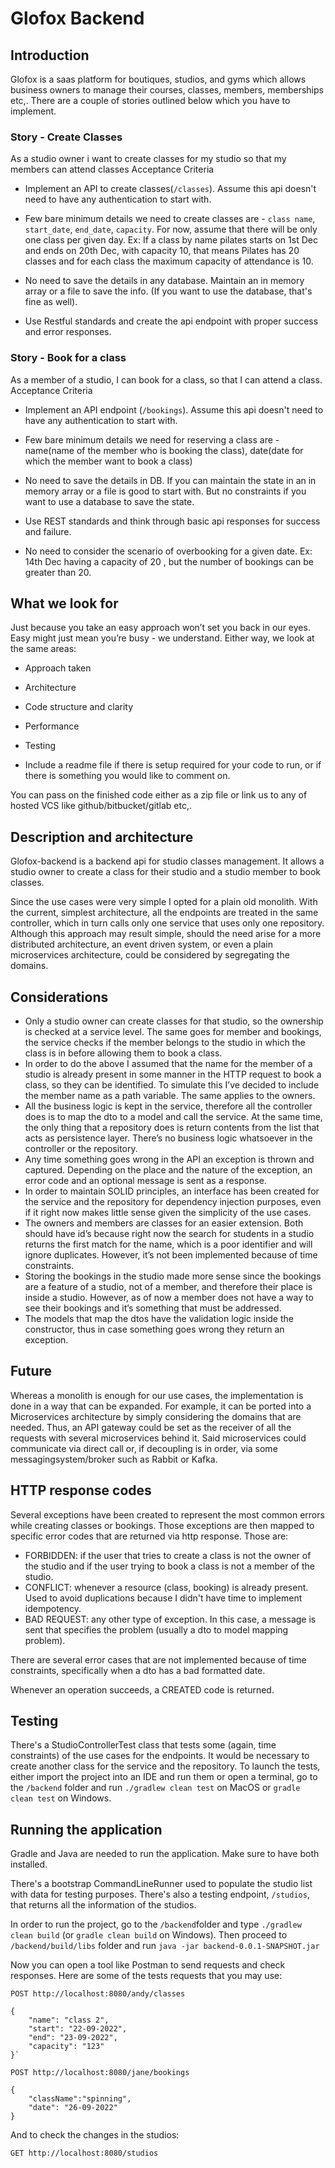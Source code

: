 # Glofox Backend

## Introduction

Glofox is a saas platform for boutiques, studios, and gyms which allows business owners to manage their courses, classes, members, memberships etc,. There are a couple of stories outlined below which you have to implement.

### Story - Create Classes

As a studio owner i want to create classes for my studio so that my members can attend classes
Acceptance Criteria

- Implement an API to create classes(`/classes`). Assume this api doesn't need to have any authentication to start with.

- Few bare minimum details we need to create classes are - `class name`, `start_date`, `end_date`, `capacity`. For now, assume that there will be only one class per given day. Ex: If a class by name pilates starts on 1st Dec and ends on 20th Dec, with capacity 10, that means Pilates has 20 classes and for each class the maximum capacity of attendance is 10.

- No need to save the details in any database. Maintain an in memory array or a file to save the info. (If you want to use the database, that's fine as well).

- Use Restful standards and create the api endpoint with proper success and error responses.

### Story - Book for a class

As a member of a studio, I can book for a class, so that I can attend a class.
Acceptance Criteria

- Implement an API endpoint (`/bookings`). Assume this api doesn't need to have any authentication to start with.

- Few bare minimum details we need for reserving a class are - name(name of the member who is booking the class), date(date for which the member want to book a class)

- No need to save the details in DB. If you can maintain the state in an in memory array or a file is good to start with. But no constraints if you want to use a database to save the state.

- Use REST standards and think through basic api responses for success and failure.

- No need to consider the scenario of overbooking for a given date. Ex: 14th Dec having a
  capacity of 20 , but the number of bookings can be greater than 20.

## What we look for

Just because you take an easy approach won’t set you back in our eyes. Easy might just mean you’re busy - we understand. Either way, we look at the same areas:

- Approach taken

- Architecture

- Code structure and clarity

- Performance

- Testing

- Include a readme file if there is setup required for your code to run, or if there is something
  you would like to comment on.

You can pass on the finished code either as a zip file or link us to any of hosted VCS like github/bitbucket/gitlab etc,.

## Description and architecture

Glofox-backend is a backend api for studio classes management. It allows a studio owner to create a class for their studio and a studio member to book classes.

Since the use cases were very simple I opted for a plain old monolith. With the current, simplest architecture, all the endpoints are treated in the same controller, which in turn calls only one service that uses only one repository. Although this approach may result simple, should the need arise for a more distributed architecture, an event driven system, or even a plain microservices architecture, could be considered by segregating the domains.

## Considerations

- Only a studio owner can create classes for that studio, so the ownership is checked at a service level. The same goes for member and bookings, the service checks if the member belongs to the studio in which the class is in before allowing them to book a class.
- In order to do the above I assumed that the name for the member of a studio is already present in some manner in the HTTP request to book a class, so they can be identified. To simulate this I’ve decided to include the member name as a path variable. The same applies to the owners.
- All the business logic is kept in the service, therefore all the controller does is to map the dto to a model and call the service. At the same time, the only thing that a repository does is return contents from the list that acts as persistence layer. There’s no business logic whatsoever in the controller or the repository.
- Any time something goes wrong in the API an exception is thrown and captured. Depending on the place and the nature of the exception, an error code and an optional message is sent as a response.
- In order to maintain SOLID principles, an interface has been created for the service and the repository for dependency injection purposes, even if it right now makes little sense given the simplicity of the use cases.
- The owners and members are classes for an easier extension. Both should have id’s because right now the search for students in a studio returns the first match for the name, which is a poor identifier and will ignore duplicates. However, it’s not been implemented because of time constraints.
- Storing the bookings in the studio made more sense since the bookings are a feature of a studio, not of a member, and therefore their place is inside a studio. However, as of now a member does not have a way to see their bookings and it’s something that must be addressed.
- The models that map the dtos have the validation logic inside the constructor, thus in case something goes wrong they return an exception.

## Future

Whereas a monolith is enough for our use cases, the implementation is done in a way that can be expanded. For example, it can be ported into a Microservices architecture by simply considering the domains that are needed. Thus, an API gateway could be set as the receiver of all the requests with several microservices behind it. Said microservices could communicate via direct call or, if decoupling is in order, via some messagingsystem/broker such as Rabbit or Kafka.

## HTTP response codes

Several exceptions have been created to represent the most common errors while creating classes or bookings. Those exceptions are then mapped to specific error codes that are returned via http response. Those are:

- FORBIDDEN: if the user that tries to create a class is not the owner of the studio and if the user trying to book a class is not a member of the studio.
- CONFLICT: whenever a resource (class, booking) is already present. Used to avoid duplications because I didn't have time to implement idempotency.
- BAD REQUEST: any other type of exception. In this case, a message is sent that specifies the problem (usually a dto to model mapping problem).

There are several error cases that are not implemented because of time constraints, specifically when a dto has a bad formatted date.

Whenever an operation succeeds, a CREATED code is returned.

## Testing

There's a StudioControllerTest class that tests some (again, time constraints) of the use cases for the endpoints. It would be necessary to create another class for the service and the repository. To launch the tests, either import the project into an IDE and run them or open a terminal, go to the `/backend` folder and run `./gradlew clean test` on MacOS or `gradle clean test` on Windows.

## Running the application

Gradle and Java are needed to run the application. Make sure to have both installed.

There's a bootstrap CommandLineRunner used to populate the studio list with data for testing purposes. There's also a testing endpoint, `/studios`, that returns all the information of the studios.

In order to run the project, go to the `/backend`folder and type `./gradlew clean build` (or `gradle clean build` on Windows). Then proceed to `/backend/build/libs` folder and run `java -jar backend-0.0.1-SNAPSHOT.jar`

Now you can open a tool like Postman to send requests and check responses. Here are some of the tests requests that you may use:

```
POST http://localhost:8080/andy/classes

{
	"name": "class 2",
	"start": "22-09-2022",
	"end": "23-09-2022",
	"capacity": "123"
}`

```

```
POST http://localhost:8080/jane/bookings

{
    "className":"spinning",
	"date": "26-09-2022"
}

```

And to check the changes in the studios:

```
GET http://localhost:8080/studios
```
